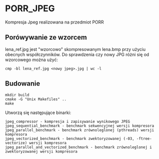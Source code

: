 # PORR_JPEG
Kompresja Jpeg realizowana na przedmiot PORR

## Porówywanie ze wzorcem
lena_ref.jpg jest "wzorcowo" skompresowanym lena.bmp przy użyciu obecnych współczynników. Do sprawdzenia czy nowy JPG różni się od wzorcowego
można użyć:

```commandline
cmp -bl lena_ref.jpg <nowy jpeg>.jpg | wc -l
```

## Budowanie

```commandline
mkdir build
cmake -G "Unix Makefiles" ..
make
```

Utworzą się następujące binarki:
```text
jpeg_compressor - kompresja i zapisywanie wynikowego JPEG
jpeg_sequential_benchmark - benchmark sekwencyjnej wersji kompresora
jpeg_parallel_benchmark - benchmark zrównoleglonej (pthreads) wersji kompresora
jpeg_vectorized_benchmark - benchmark zwektoryzowanej (-03, -ftree-vectorize) wersji kompresora
jpeg_parallel_and_vectorized_benchmark - benchmark zrównoleglonej i zwektoryzowanej wersji kompresora
```
